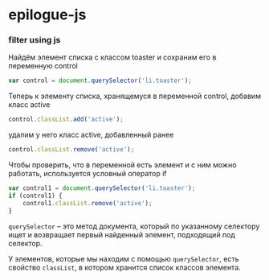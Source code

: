 # epilogue-js
### filter using js


Найдём элемент списка с классом toaster и сохраним его в переменную control
```javascript
var control = document.querySelector('li.toaster');
```
Теперь к элементу списка, хранящемуся в переменной control, добавим класс active
```javascript
control.classList.add('active');
```
удалим у него класс active, добавленный ранее
```javascript
control.classList.remove('active');
```
Чтобы проверить, что в переменной есть элемент и с ним можно работать, используется условный оператор if
```javascript
var control1 = document.querySelector('li.toaster');
if (control1) {
    control1.classList.remove('active');
}
```
`querySelector` – это метод документа, который по указанному селектору ищет и возвращает первый найденный элемент, подходящий под селектор.

У элементов, которые мы находим с помощью `querySelector`, есть свойство `classList`, в котором хранится список классов элемента.

